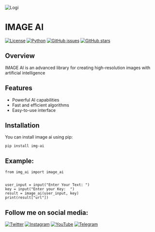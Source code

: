 ![Logi](https://raw.githubusercontent.com/mr-sami-x/image_ai/main/image_ai.png)

# IMAGE AI

[![License](https://img.shields.io/badge/license-MIT-blue.svg)](https://opensource.org/licenses/MIT)
[![Python](https://img.shields.io/badge/python-3.6%2B-blue.svg)](https://www.python.org/downloads/release)
[![GitHub issues](https://img.shields.io/github/issues/mr-sami-x/image_ai)](https://github.com/mr-sami-x/image_ai/issues)
[![GitHub stars](https://img.shields.io/github/stars/mr-sami-x/image_ai)](https://github.com/mr-sami-x/image_ai/stargazers)

## Overview

IMAGE AI is an advanced library for creating high-resolution images with artificial intelligence 

## Features

- Powerful AI capabilities
- Fast and efficient algorithms
- Easy-to-use interface

## Installation

You can install image ai using pip:

```
pip install img-ai
```

## Example:
```
from img_ai import image_ai


user_input = input("Enter Your Text: ")
key = input("Enter your Key:  ")
result = image_ai(user_input, key)
print(result["url"])

```


## Follow me on social media:

[![Twitter](https://img.shields.io/badge/Twitter-1DA1F2?style=for-the-badge&logo=twitter&logoColor=white)](https://twitter.com/Linux_ye)
[![Instagram](https://img.shields.io/badge/Instagram-E4405F?style=for-the-badge&logo=instagram&logoColor=white)](https://www.instagram.com/cyber_77k)
[![YouTube](https://img.shields.io/badge/YouTube-FF0000?style=for-the-badge&logo=youtube&logoColor=white)](https://www.youtube.com/ye_x)
[![Telegram](https://img.shields.io/badge/Telegram-2CA5E0?style=for-the-badge&logo=telegram&logoColor=white)](https://t.me/SaMi_ye)
